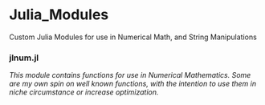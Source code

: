 # Julia_Modules
Custom Julia Modules for use in Numerical Math, and String Manipulations

### jlnum.jl
*This module contains functions for use in Numerical Mathematics. Some are my own spin on well known functions, with the intention to use them in niche circumstance or increase optimization.*
